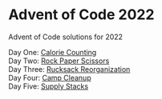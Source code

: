 # Advent of Code 2022  

Advent of Code solutions for 2022

Day One: [Calorie Counting](https://github.com/JasonP2002/advent-of-code-2022/blob/main/DayOne.java)  
Day Two: [Rock Paper Scissors](https://github.com/JasonP2002/advent-of-code-2022/blob/main/DayTwo.java)  
Day Three: [Rucksack Reorganization](https://github.com/JasonP2002/advent-of-code-2022/blob/main/DayThree.py)  
Day Four: [Camp Cleanup](https://github.com/JasonP2002/advent-of-code-2022/blob/main/DayFour.py)  
Day Five: [Supply Stacks](https://github.com/JasonP2002/advent-of-code-2022/blob/main/DayFive.py)  
  

